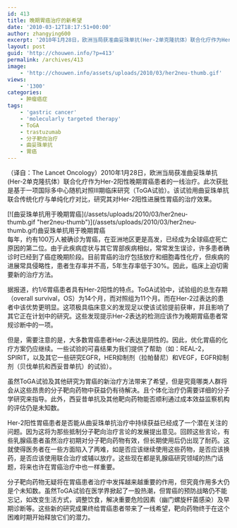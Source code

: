 ```yaml
---
id: 413
title: 晚期胃癌治疗的新希望
date: '2010-03-12T18:17:51+00:00'
author: zhangying600
excerpt: '2010年1月28日，欧洲当局获准曲妥珠单抗(Her-2单克隆抗体）联合化疗作为Her-2阳性晚期胃癌患者的一线治疗。此次获批是基于一项国际多中心随机对照III期临床研究（ToGA试验）。该试验用曲妥珠单抗联合传统化疗与单纯化疗对比，研究其对Her-2阳性进展性胃癌的治疗效果。ToGA试验中，试验组的总生存期（overall survival，OS）为14个月，而对照组为11个月。而在Her-2过表达的患者中该优势更明显。'
layout: post
guid: 'http://chouwen.info/?p=413'
permalink: /archives/413
image:
    - 'http://chouwen.info/assets/uploads/2010/03/her2neu-thumb.gif'
views:
    - '1300'
categories:
    - 肿瘤癌症
tags:
    - 'gastric cancer'
    - 'molecularly targeted therapy'
    - ToGA
    - trastuzumab
    - 分子靶向治疗
    - 曲妥珠单抗
    - 胃癌
---
```


（译自：The Lancet Oncology）2010年1月28日，欧洲当局获准曲妥珠单抗(Her-2单克隆抗体）联合化疗作为Her-2阳性晚期胃癌患者的一线治疗。此次获批是基于一项国际多中心随机对照III期临床研究（ToGA试验）。该试验用曲妥珠单抗联合传统化疗与单纯化疗对比，研究其对Her-2阳性进展性胃癌的治疗效果。

<div class="wp-caption aligncenter" id="attachment_424" style="width: 430px">[![曲妥珠单抗用于晚期胃癌](/assets/uploads/2010/03/her2neu-thumb.gif "her2neu-thumb")](/assets/uploads/2010/03/her2neu-thumb.gif)曲妥珠单抗用于晚期胃癌

</div>每年，约有100万人被确诊为胃癌，在亚洲地区更是高发，已经成为全球癌症死亡原因的第二位。由于此疾病症状与其它胃部疾病相似，常常发生误诊，许多患者确诊时已经到了癌症晚期阶段。目前胃癌的治疗包括放疗和细胞毒性化疗，但疾病的进展常具侵略性，患者生存率并不高，5年生存率低于30%。因此，临床上迫切需要新的治疗方法。

据报道，约1/6胃癌患者具有Her-2阳性的特点。ToGA试验中，试验组的总生存期（overall survival，OS）为14个月，而对照组为11个月。而在Her-2过表达的患者中该优势更明显。这项极具临床意义的发现足以使该试验提前获审，并且影响了其它正在计划中的研究。这些发现提示Her-2表达的检测应该作为晚期胃癌患者常规诊断中的一项。

但是，需要注意的是，大多数胃癌患者Her-2表达是阴性的。因此，优化胃癌的化疗方案仍应继续。一些试验的可喜结果为我们提供了帮助（如：REAL-2，SPIRIT，以及其它一些研究EGFR，HER抑制剂（拉帕替尼）和VEGF，EGFR抑制剂（贝伐单抗和西妥昔单抗）的试验）。

虽然ToGA试验及其他研究为胃癌的新治疗方法带来了希望，但是究竟哪类人群将会从这些昂贵的分子靶向药物中获益仍有待解决。且个体化治疗仍需要详细的分子学研究来指导。此外，西妥昔单抗及其他靶向药物能否顺利通过成本效益监察机构的评估仍是未知数。

Her-2阳性胃癌患者是否能从曲妥珠单抗治疗中持续获益已经成了一个潜在关注的问题。因为这将为那些抵制分子靶向治疗言论的发展提出意见。回顾这些言论，有些乳腺癌患者虽然治疗初期对分子靶向药物有效，但长期使用后仍出现了耐药。这就使得医务者在一些方面陷入了两难，如是否应该继续使用这些药物，是否应该换药，是否应该使用联合治疗或辅以放疗。这些现在都是乳腺癌研究领域的热门话题，将来也许在胃癌治疗中也一样重要。

分子靶向药物无疑将在胃癌患者治疗中发挥越来越重要的作用，但究竟作用多大仍是个未知数。虽然ToGA试验在医学界掀起了一股热潮，但胃癌的预防战略仍不能忘记，如改变生活方式，调整饮食，解决重要危险因素（幽门螺旋杆菌感染）及早期诊断等。这些新的研究成果终给胃癌患者带来了一线希望，靶向药物终于在这个困难时期开始释放它们的潜力。